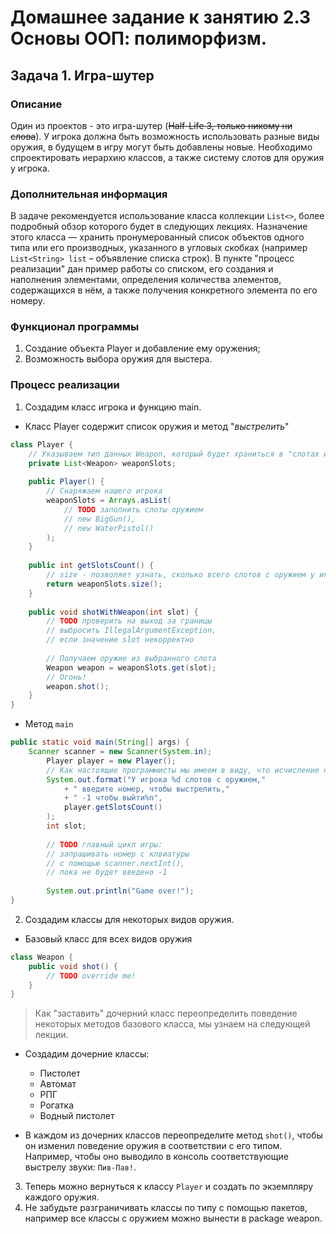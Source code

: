 # Домашнее задание к занятию 2.3 Основы ООП: полиморфизм.
## Задача 1. Игра-шутер

### Описание
Один из проектов - это игра-шутер (~~Half-Life 3, только никому ни слова~~).
У игрока должна быть возможность использовать разные виды оружия, в будущем в игру могут быть добавлены новые.
Необходимо спроектировать иерархию классов, а также систему слотов для оружия у игрока.

### Дополнительная информация
В задаче рекомендуется использование класса коллекции `List<>`, более подробный обзор которого будет в следующих лекциях. 
Назначение этого класса — хранить пронумерованный список объектов одного типа или его производных, указанного в угловых скобках (например `List<String> list` – объявление списка строк).
В пункте "процесс реализации" дан пример работы со списком, его создания и наполнения элементами, определения количества элементов, содержащихся в нём, а также получения конкретного элемента по его номеру.

### Функционал программы
1. Создание объекта Player и добавление ему оружения;
2. Возможность выбора оружия для выстера.

### Процесс реализации

1. Создадим класс игрока и функцию main.

* Класс Player содержит список оружия и метод "_выстрелить_"
```java 
class Player {
    // Указываем тип данных Weapon, который будет храниться в "слотах игрока" 
    private List<Weapon> weaponSlots;
    
    public Player() {
        // Снаряжаем нашего игрока
        weaponSlots = Arrays.asList(
            // TODO заполнить слоты оружием
            // new BigGun(),
            // new WaterPistol()
        );
    }
    
    public int getSlotsCount() {
        // size - позволяет узнать, сколько всего слотов с оружием у игрока
        return weaponSlots.size();
    }
    
    public void shotWithWeapon(int slot) {
        // TODO проверить на выход за границы
        // выбросить IllegalArgumentException,
        // если значение slot некорректно
        
        // Получаем оружие из выбранного слота
        Weapon weapon = weaponSlots.get(slot);
        // Огонь!
        weapon.shot();
    }
}
```

* Метод `main`
```java
public static void main(String[] args) {
    Scanner scanner = new Scanner(System.in);
        Player player = new Player();
        // Как настоящие программисты мы имеем в виду, что исчисление начинается с 0
        System.out.format("У игрока %d слотов с оружием,"
            + " введите номер, чтобы выстрелить,"
            + " -1 чтобы выйти%n", 
            player.getSlotsCount()
        );
        int slot;
        
        // TODO главный цикл игры: 
        // запрашивать номер с клвиатуры 
        // с помощью scanner.nextInt(),
        // пока не будет введено -1
        
        System.out.println("Game over!");
}
```

2. Создадим классы для некоторых видов оружия.
* Базовый класс для всех видов оружия
```java
class Weapon {
    public void shot() {
        // TODO override me!
    }
}
```

> Как "заставить" дочерний класс переопределить поведение некоторых методов базового класса, мы узнаем на следующей лекции.

* Создадим дочерние классы:
    * Пистолет
    * Автомат
    * РПГ
    * Рогатка
    * Водный пистолет

* В каждом из дочерних классов переопределите метод `shot()`, чтобы он изменил поведение оружия в соответствии с его типом. Например, чтобы оно выводило в консоль соответствующие выстрелу звуки: `Пив-Пав!`.

3. Теперь можно вернуться к классу `Player` и создать по экземпляру каждого оружия.
4. Не забудьте разграничивать классы по типу с помощью пакетов, например все классы с оружием можно вынести в package weapon.
